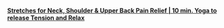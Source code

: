 [**Stretches for Neck, Shoulder & Upper Back Pain Relief | 10 min. Yoga to release Tension and Relax**](https://youtu.be/s-7lyvblFNI?list=PL-G7EJFoxFceiY2Ij3oxIizEqji5mnWZ7)
